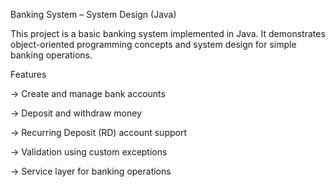 Banking System – System Design (Java)

This project is a basic banking system implemented in Java.
It demonstrates object-oriented programming concepts and system design for simple banking operations.

Features

-> Create and manage bank accounts

-> Deposit and withdraw money

-> Recurring Deposit (RD) account support

-> Validation using custom exceptions

-> Service layer for banking operations
